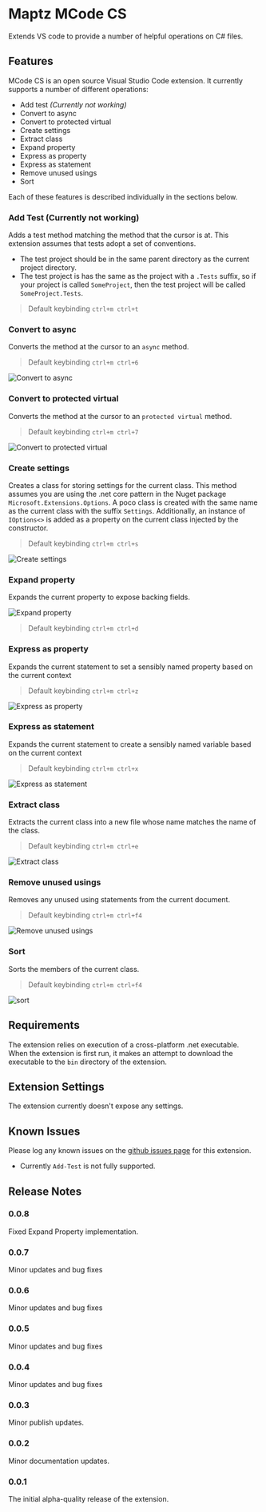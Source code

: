 # Maptz MCode CS

Extends VS code to provide a number of helpful operations on C# files.

## Features

MCode CS is an open source Visual Studio Code extension. It currently supports a number of different operations:

- Add test *(Currently not working)*
- Convert to async
- Convert to protected virtual
- Create settings
- Extract class
- Expand property
- Express as property
- Express as statement
- Remove unused usings
- Sort

Each of these features is described individually in the sections below.

### Add Test (Currently not working)

Adds a test method matching the method that the cursor is at. This extension assumes that tests adopt a set of conventions.

- The test project should be in the same parent directory as the current project directory.
- The test project is has the same as the project with a `.Tests` suffix, so if your project is called `SomeProject`, then the test project will be called `SomeProject.Tests`.

> Default keybinding `ctrl+m ctrl+t`

### Convert to async

Converts the method at the cursor to an `async` method.

> Default keybinding `ctrl+m ctrl+6`

![Convert to async](https://raw.githubusercontent.com/maptz/maptz.vscode.extensions.mcodecs/master/imgs/convert-to-async.gif)

### Convert to protected virtual

Converts the method at the cursor to an `protected virtual` method.

> Default keybinding `ctrl+m ctrl+7`

![Convert to protected virtual](https://raw.githubusercontent.com/maptz/maptz.vscode.extensions.mcodecs/master/imgs/convert-to-async.gif/imgs/convert-to-protected-virtual.gif)

### Create settings

Creates a class for storing settings for the current class. This method assumes you are using the .net core pattern in the Nuget package `Microsoft.Extensions.Options`. A poco class is created with the same name as the current class with the suffix `Settings`. Additionally, an instance of `IOptions<>` is added as a property on the current class injected by the constructor.

> Default keybinding `ctrl+m ctrl+s`

![Create settings](https://raw.githubusercontent.com/maptz/maptz.vscode.extensions.mcodecs/master/imgs/create-settings.gif)

### Expand property

Expands the current property to expose backing fields.

![Expand property](https://raw.githubusercontent.com/maptz/maptz.vscode.extensions.mcodecs/master/imgs/expand-property.gif)

> Default keybinding `ctrl+m ctrl+d`

### Express as property

Expands the current statement to set a sensibly named property based on the current context

> Default keybinding `ctrl+m ctrl+z`

![Express as property](https://raw.githubusercontent.com/maptz/maptz.vscode.extensions.mcodecs/master/imgs/express-as-property.gif)

### Express as statement

Expands the current statement to create a sensibly named variable based on the current context

> Default keybinding `ctrl+m ctrl+x`

![Express as statement](https://raw.githubusercontent.com/maptz/maptz.vscode.extensions.mcodecs/master/imgs/express-as-statement.gif)

### Extract class

Extracts the current class into a new file whose name matches the name of the class.

> Default keybinding `ctrl+m ctrl+e`

![Extract class](https://raw.githubusercontent.com/maptz/maptz.vscode.extensions.mcodecs/master/imgs/extract-class.gif)

### Remove unused usings

Removes any unused using statements from the current document.

> Default keybinding `ctrl+m ctrl+f4`

![Remove unused usings](https://raw.githubusercontent.com/maptz/maptz.vscode.extensions.mcodecs/master/imgs/remove-unused-usings.gif)

### Sort

Sorts the members of the current class.

> Default keybinding `ctrl+m ctrl+f4`

![sort](https://raw.githubusercontent.com/maptz/maptz.vscode.extensions.mcodecs/master/imgs/sort.gif)

## Requirements

The extension relies on execution of a cross-platform .net executable. When the extension is first run, it makes an attempt to download the executable to the `bin` directory of the extension.

## Extension Settings

The extension currently doesn't expose any settings.

## Known Issues

Please log any known issues on the [github issues page](https://github.com/maptz/maptz.vscode.extensions.mcodecs/issues) for this extension.

- Currently `Add-Test` is not fully supported.

## Release Notes

### 0.0.8

Fixed Expand Property implementation.

### 0.0.7

Minor updates and bug fixes

### 0.0.6

Minor updates and bug fixes

### 0.0.5

Minor updates and bug fixes

### 0.0.4

Minor updates and bug fixes

### 0.0.3

Minor publish updates.

### 0.0.2

Minor documentation updates.

### 0.0.1

The initial alpha-quality release of the extension.